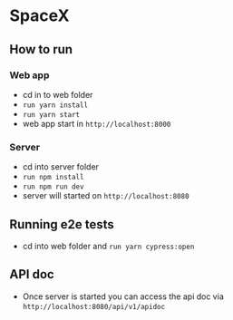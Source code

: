 # SpaceX

## How to run

### Web app
 - cd in to web folder
 - ```run yarn install```
 - ```run yarn start```
 - web app start in ```http://localhost:8000```
### Server
 - cd into server folder
 - ```run npm install```
 - ```run npm run dev```
 - server will started on ```http://localhost:8080```

## Running  e2e tests
 - cd into web folder and ```run yarn cypress:open```

## API doc   
 - Once server is started you can access the api doc via ```http://localhost:8080/api/v1/apidoc```